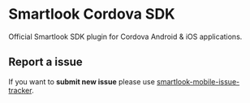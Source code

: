 # Smartlook Cordova SDK

Official Smartlook SDK plugin for Cordova Android & iOS applications.

## Report a issue

If you want to **submit new issue** please use [smartlook-mobile-issue-tracker](https://github.com/smartlook/smartlook-mobile-issue-tracker).
